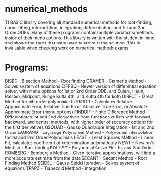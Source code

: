# numerical_methods
TI BASIC library covering all standard numerical methods for root-finding, curve-fitting, interpolation, integration, differentiation, and 1st and 2nd Order ODEs.  Many of these programs contain multiple variations/methods inside of their menu options.  This library is written with the student in mind, and shows the steps that were used to arrive at the solution.  This is invaluable when checking work on numerical methods exams.

# Programs:

BISEC - Bisection Method - Root finding
CRAMER - Cramer's Method - Solves system of equations
DIFFBQ - Newer version of differential equation solver, with menu options for 1st or 2nd Order ODE, and Eulers, Heun, Ralston, Midpoint,            Runge Kutta 4th, and Kutta 4th for both
DIRECT - Direct Method for nth order polynomial fit
ERROR - Calculates Relative Approximate Error, Relative True Error, Absolute True Error, or Absolute Approximate Error (menu options)
FINDDIF - Finite Difference Method - Differentiates 1st and 2nd derivatives from functions or lists with forward, backward, and central             methods, with higher order of accuracy options for the first derivatives
GSQUAD - Gauss-Quadrature Integration - 1st and 2nd Order
LAGRANG - Lagrange Polynomial Method - Polynomial Interpolation for 1st and 2nd Order Polynomials
LEAST - Least Squares Method - Linear Fit, calculates coefficient of determination automatically
NEWT - Newton's Method - Root finding
POLYFIT - Polynomial Curve Fit - 1st and 2nd Order
ROMBERG - Romberg's Method - Given iterative approximations, will find a more accurate estimate from the data
SECANT - Secant Method - Root Finding Method
SEIDEL - Gauss-Seidel Iteration - Solves system of equations
TRAPZ - Trapezoid Method - Integration
